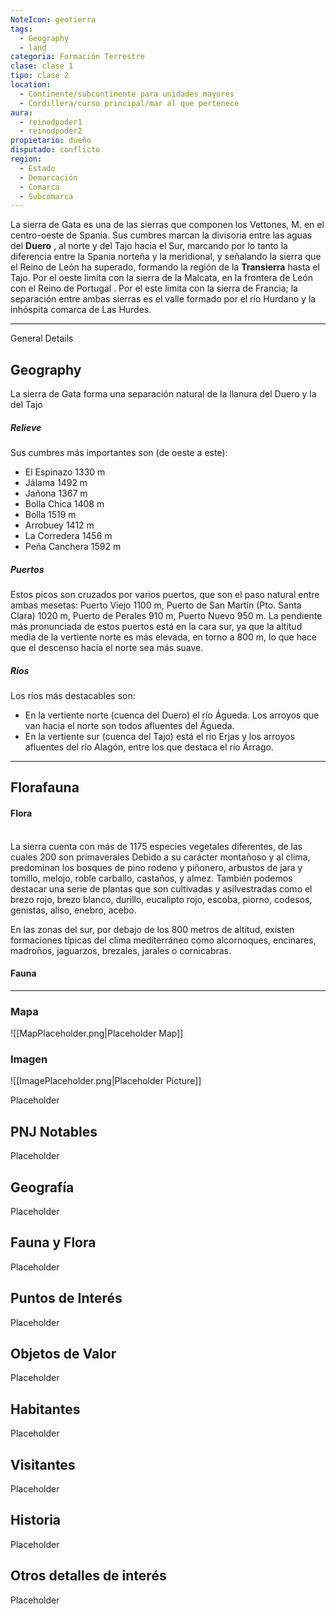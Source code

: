 ```yaml
---
NoteIcon: geotierra
tags:
  - Geography 
  - land 
categoria: Formación Terrestre
clase: clase 1
tipo: clase 2
location: 
  - Continente/subcontinente para unidades mayores
  - Cordillera/curso principal/mar al que pertenece 
aura:
  - reinodpoder1
  - reinodpoder2
propietario: dueño
disputado: conflicto
region:
  - Estado 
  - Demarcación
  - Comarca
  - Subcomarca
---
```





 <section class="wa-section main-content"><p>La sierra de Gata es una de las sierras que componen los <span data-article-privacy="private" data-article-id="87d18655-2535-4755-a914-2a62d932c16c" data-template-type="location" class="private-article article-unlinked entity-link wa-link">Vettones, M.</span> en el centro-oeste de <span class="article-link article-explorer-link entity-link wa-link" data-article-privacy="public" data-article-id="5ff3ea64-57a9-4e12-8823-322e90f3be82" data-template-type="location" data-article="5ff3ea64-57a9-4e12-8823-322e90f3be82">Spania</span>. Sus cumbres marcan la divisoria entre las aguas del <strong class="article-unlinked">Duero</strong> , al norte y del <span class="article-link article-explorer-link entity-link wa-link" data-article-privacy="public" data-article-id="00fea915-3b49-49b2-9f9c-de8345d24b05" data-template-type="location" data-article="00fea915-3b49-49b2-9f9c-de8345d24b05">Tajo</span> hacia el Sur, marcando por lo tanto la diferencia entre la Spania norteña y la meridional, y señalando la sierra que el <span class="article-link article-explorer-link entity-link wa-link" data-article-privacy="public" data-article-id="983c8eac-8499-4733-9286-134d8464e491" data-template-type="organization" data-article="983c8eac-8499-4733-9286-134d8464e491">Reino de León</span> ha superado, formando la región de la <strong class="article-unlinked">Transierra</strong> hasta el Tajo. Por el oeste limita con la sierra de la Malcata, en la frontera de León con el <span data-article-privacy="private" data-article-id="84fa60ef-bfdf-458b-89cd-48a9a3f8133d" data-template-type="organization" class="private-article article-unlinked entity-link wa-link">Reino de Portugal</span> . Por el este limita con la sierra de Francia; la separación entre ambas sierras es el valle formado por el río Hurdano y la inhóspita comarca de Las Hurdes.
</p><hr /><p></p></section>  <section data-section-id="sidebarcontent" class="wa-section public"><dl><dt>General Details</dt><dd><div id="2f1fe79b17d243e30b2652358a1983c1" class="visibility-toggler image-thumb-container user-css-image-thumbnail position-relative padding-10 "><img src="https://worldanvil.com/uploads/images/474f9d542aa9891c00bb930f40bcbd4d.jpeg" alt title="640px-Sierra_desde_Acebo.jpeg" /></div></dd></dl></section><section data-section-id="geography" class="wa-section public"><h2>Geography</h2>
<p>La sierra de Gata forma una separación natural de la llanura del Duero y la del Tajo
</p><h5>Relieve</h5>
Sus cumbres más importantes son (de oeste a este):
<ul>
<li>El Espinazo 1330 m</li>
<li>Jálama 1492 m</li>
<li>Jañona 1367 m</li>
<li>Bolla Chica 1408 m</li>
<li>Bolla 1519 m</li>
<li>Arrobuey 1412 m</li>
<li>La Corredera 1456 m</li>
<li>Peña Canchera 1592 m</li>
</ul>
<h5>Puertos</h5>
Estos picos son cruzados por varios puertos, que son el paso natural entre ambas mesetas:
Puerto Viejo 1100 m, Puerto de San Martín (Pto. Santa Clara) 1020 m, Puerto de Perales 910 m, Puerto Nuevo 950 m. La pendiente más pronunciada de estos puertos está en la cara sur, ya que la altitud media de la vertiente norte es más elevada, en torno a 800 m, lo que hace que el descenso hacia el norte sea más suave.
<h5>Ríos</h5>
Los ríos más destacables son:
<ul>
<li>En la vertiente norte (cuenca del Duero) el río Águeda. Los arroyos que van hacia el norte son todos afluentes del Águeda.</li>
<li>En la vertiente sur (cuenca del Tajo) está el río Erjas y los arroyos afluentes del río Alagón, entre los que destaca el río Árrago.</li>
</ul><p></p><hr /></section><section data-section-id="florafauna" class="wa-section public"><h2>Florafauna</h2>
<p></p><h4>Flora</h4>
<br />La sierra cuenta con más de 1175 especies vegetales diferentes, de las cuales 200 son primaverales
Debido a su carácter montañoso y al clima, predominan los bosques de pino rodeno y piñonero, arbustos de jara y tomillo, melojo, roble carballo, castaños, y almez. También podemos destacar una serie de plantas que son cultivadas y asilvestradas como el brezo rojo, brezo blanco, durillo, eucalipto rojo, escoba, piorno, codesos, genistas, aliso, enebro, acebo.
<p></p>
<p>
En las zonas del sur, por debajo de los 800 metros de altitud, existen formaciones típicas del clima mediterráneo como alcornoques, encinares, madroños, jaguarzos, brezales, jarales o cornicabras.
</p><h4>Fauna</h4><p></p><hr /></section>   

### Mapa
![[MapPlaceholder.png|Placeholder Map]]

### Imagen
![[ImagePlaceholder.png|Placeholder Picture]]

Placeholder

## PNJ Notables
Placeholder

## Geografía
Placeholder

## Fauna y Flora
Placeholder

## Puntos de Interés
Placeholder

## Objetos de Valor
Placeholder

## Habitantes
Placeholder

## Visitantes
Placeholder

## Historia
Placeholder

## Otros detalles de interés
Placeholder

